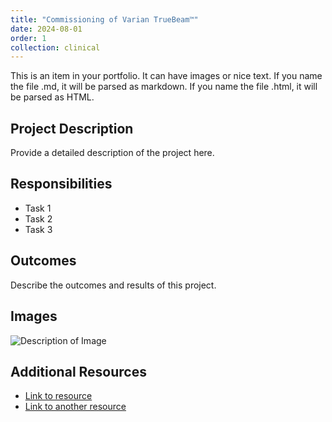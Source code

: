 ```yaml
---
title: "Commissioning of Varian TrueBeam™"
date: 2024-08-01
order: 1
collection: clinical
---
```


This is an item in your portfolio. It can have images or nice text. If you name the file .md, it will be parsed as markdown. If you name the file .html, it will be parsed as HTML. 

## Project Description
Provide a detailed description of the project here.

## Responsibilities
- Task 1
- Task 2
- Task 3

## Outcomes
Describe the outcomes and results of this project.

## Images
![Description of Image](path/to/image.jpg)

## Additional Resources
- [Link to resource](#)
- [Link to another resource](#)
